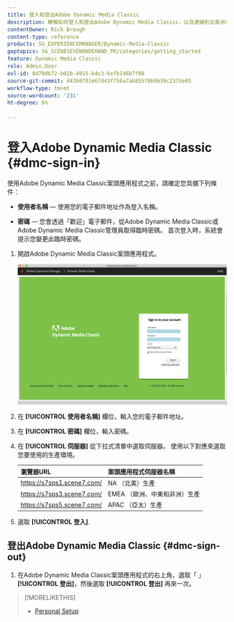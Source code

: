 ```yaml
---
title: 登入和登出Adobe Dynamic Media Classic
description: 瞭解如何登入和登出Adobe Dynamic Media Classic，以及連線到北美洲(NA)或歐洲、中東、非洲(EMEA)或亞太(APAC)的生產環境伺服器。
contentOwner: Rick Brough
content-type: reference
products: SG_EXPERIENCEMANAGER/Dynamic-Media-Classic
geptopics: SG_SCENESEVENONDEMAND_PK/categories/getting_started
feature: Dynamic Media Classic
role: Admin,User
exl-id: 8d70db72-b02b-4915-b4c3-6efb146b7f08
source-git-commit: d43b0791e67d43ff56a7ab85570b9639c2375e05
workflow-type: tm+mt
source-wordcount: '231'
ht-degree: 6%

---
```


<!-- UPDATE THIS TOPIC AFTER DECEMBER 31, 2020!!!!! -->

# 登入Adobe Dynamic Media Classic {#dmc-sign-in}

使用Adobe Dynamic Media Classic案頭應用程式之前，請確定您具備下列條件：

* **使用者名稱**  — 使用您的電子郵件地址作為登入名稱。

* **密碼**  — 您會透過「歡迎」電子郵件，從Adobe Dynamic Media Classic或Adobe Dynamic Media Classic管理員取得臨時密碼。 首次登入時，系統會提示您變更此臨時密碼。

1. 開啟Adobe Dynamic Media Classic案頭應用程式。

   ![Adobe Dynamic Media Classic登入](/help/assets/dmclassic-login1.png)

1. 在 **[!UICONTROL 使用者名稱]** 欄位，輸入您的電子郵件地址。
1. 在 **[!UICONTROL 密碼]** 欄位，輸入密碼。
1. 在 **[!UICONTROL 伺服器]** 從下拉式清單中選取伺服器。
使用以下對應來選取您要使用的生產環境。

   | 瀏覽器URL | 案頭應用程式伺服器名稱 |
   | --- | --- |
   | https://s7sps1.scene7.com/ | NA （北美）生產 |
   | https://s7sps3.scene7.com/ | EMEA （歐洲、中東和非洲）生產 |
   | https://s7sps5.scene7.com/ | APAC （亞太）生產 |

1. 選取 **[!UICONTROL 登入]**.

## 登出Adobe Dynamic Media Classic {#dmc-sign-out}

1. 在Adobe Dynamic Media Classic案頭應用程式的右上角，選取「 」 **[!UICONTROL 登出]**，然後選取 **[!UICONTROL 登出]** 再來一次。

>[!MORELIKETHIS]
>
>* [Personal Setup](personal-setup.md#personal_setup)

